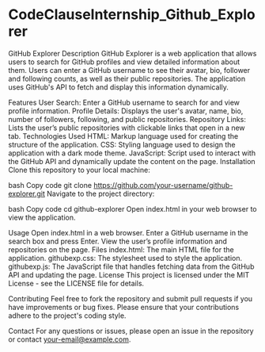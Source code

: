 # CodeClauseInternship_Github_Explorer
GitHub Explorer
Description
GitHub Explorer is a web application that allows users to search for GitHub profiles and view detailed information about them. Users can enter a GitHub username to see their avatar, bio, follower and following counts, as well as their public repositories. The application uses GitHub's API to fetch and display this information dynamically.

Features
User Search: Enter a GitHub username to search for and view profile information.
Profile Details: Displays the user's avatar, name, bio, number of followers, following, and public repositories.
Repository Links: Lists the user’s public repositories with clickable links that open in a new tab.
Technologies Used
HTML: Markup language used for creating the structure of the application.
CSS: Styling language used to design the application with a dark mode theme.
JavaScript: Script used to interact with the GitHub API and dynamically update the content on the page.
Installation
Clone this repository to your local machine:

bash
Copy code
git clone https://github.com/your-username/github-explorer.git
Navigate to the project directory:

bash
Copy code
cd github-explorer
Open index.html in your web browser to view the application.

Usage
Open index.html in a web browser.
Enter a GitHub username in the search box and press Enter.
View the user’s profile information and repositories on the page.
Files
index.html: The main HTML file for the application.
githubexp.css: The stylesheet used to style the application.
githubexp.js: The JavaScript file that handles fetching data from the GitHub API and updating the page.
License
This project is licensed under the MIT License - see the LICENSE file for details.

Contributing
Feel free to fork the repository and submit pull requests if you have improvements or bug fixes. Please ensure that your contributions adhere to the project's coding style.

Contact
For any questions or issues, please open an issue in the repository or contact your-email@example.com.

